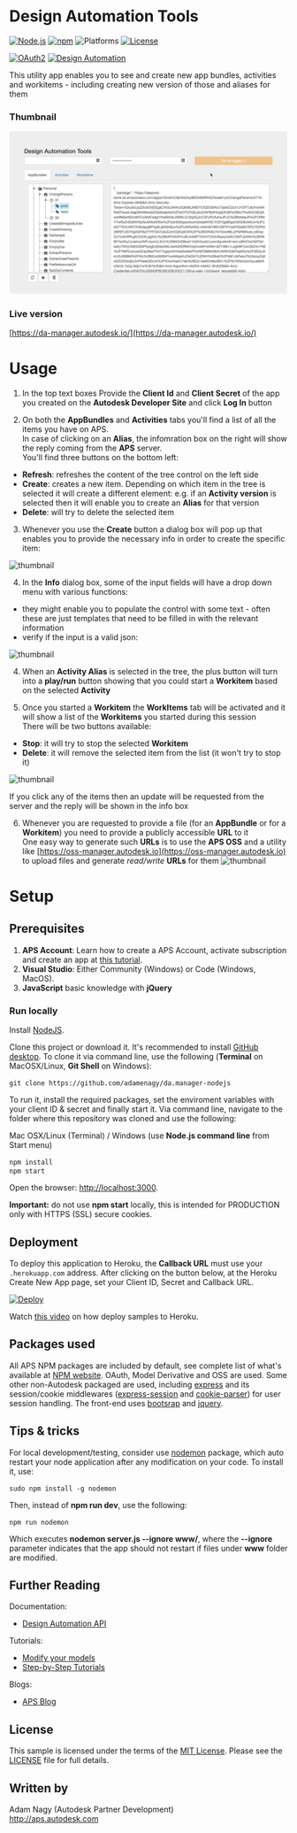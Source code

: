 # Design Automation Tools

[![Node.js](https://img.shields.io/badge/Node.js-10.16.2-blue.svg)](https://nodejs.org/)
[![npm](https://img.shields.io/badge/npm-6.9.0-blue.svg)](https://www.npmjs.com/)
![Platforms](https://img.shields.io/badge/platform-windows%20%7C%20osx%20%7C%20linux-lightgray.svg)
[![License](https://img.shields.io/:license-mit-blue.svg)](https://opensource.org/licenses/MIT)

[![OAuth2](https://img.shields.io/badge/OAuth2-v1-green.svg)](https://aps.autodesk.com/)
[![Design Automation](https://img.shields.io/badge/Design%20Automation-v3-green.svg)](https://aps.autodesk.com/)

This utility app enables you to see and create new app bundles, activities and workitems - including  creating new version of those and aliases for them

### Thumbnail

![thumbnail](/thumbnail.png)

### Live version

[https://da-manager.autodesk.io/](https://da-manager.autodesk.io/)

# Usage

1. In the top text boxes Provide the **Client Id** and **Client Secret** of the app you created on the **Autodesk Developer Site** and click **Log In** button

2. On both the **AppBundles** and **Activities** tabs you'll find a list of all the items you have on APS.  \
In case of clicking on an **Alias**, the infomration box on the right will show the reply coming from the **APS** server. \
You'll find three buttons on the bottom left:
- **Refresh**: refreshes the content of the tree control on the left side
- **Create**: creates a new item. Depending on which item in the tree is selected it will create a different element: e.g. if an **Activity version** is selected then it will enable you to create an **Alias** for that version
- **Delete**: will try to delete the selected item

3. Whenever you use the **Create** button a dialog box will pop up that enables you to provide the necessary info in order to create the specific item:

![thumbnail](/readme/CreateAppBundle.png)

4. In the **Info** dialog box, some of the input fields will have a drop down menu with various functions:
- they might enable you to populate the control with some text - often these are just templates that need to be filled in with the relevant information
- verify if the input is a valid json:

![thumbnail](/readme/VerifyJson.png)

4. When an **Activity Alias** is selected in the tree, the plus button will turn into a **play/run** button showing that you could start a **Workitem** based on the selected **Activity**

5. Once you started a **Workitem** the **WorkItems** tab will be activated and it will show a list of the **Workitems** you started during this session \
There will be two buttons available:
- **Stop**: it will try to stop the selected **Workitem**
- **Delete**: it will remove the selected item from the list (it won't try to stop it)

![thumbnail](/readme/Workitems.png)

If you click any of the items then an update will be requested from the server and the reply will be shown in the info box

6. Whenever you are requested to provide a file (for an **AppBundle** or for a **Workitem**) you need to provide a publicly accessible **URL** to it \
One easy way to generate such **URLs** is to use the **APS OSS** and a utility like [https://oss-manager.autodesk.io](https://oss-manager.autodesk.io) to upload files and generate *read/write* **URLs** for them
![thumbnail](/readme/OssManagerPresignedUrl.png)

# Setup

## Prerequisites

1. **APS Account**: Learn how to create a APS Account, activate subscription and create an app at [this tutorial](https://tutorials.autodesk.io/). 
2. **Visual Studio**: Either Community (Windows) or Code (Windows, MacOS).
3. **JavaScript** basic knowledge with **jQuery**

### Run locally

Install [NodeJS](https://nodejs.org).

Clone this project or download it. It's recommended to install [GitHub desktop](https://desktop.github.com/). To clone it via command line, use the following (**Terminal** on MacOSX/Linux, **Git Shell** on Windows):

    git clone https://github.com/adamenagy/da.manager-nodejs

To run it, install the required packages, set the enviroment variables with your client ID & secret and finally start it. Via command line, navigate to the folder where this repository was cloned and use the following:

Mac OSX/Linux (Terminal) / Windows (use <b>Node.js command line</b> from Start menu)

    npm install
    npm start

Open the browser: [http://localhost:3000](http://localhost:3000).

**Important:** do not use **npm start** locally, this is intended for PRODUCTION only with HTTPS (SSL) secure cookies.

## Deployment

To deploy this application to Heroku, the **Callback URL** must use your `.herokuapp.com` address. After clicking on the button below, at the Heroku Create New App page, set your Client ID, Secret and Callback URL.

[![Deploy](https://www.herokucdn.com/deploy/button.svg)](https://heroku.com/deploy?template=https://github.com/adamenagy/da.manager-nodejs)

Watch [this video](https://www.youtube.com/watch?v=Oqa9O20Gj0c) on how deploy samples to Heroku.


## Packages used

All APS NPM packages are included by default, see complete list of what's available at [NPM website](https://www.npmjs.com/browse/keyword/autodesk). OAuth, Model Derivative and OSS are used. Some other non-Autodesk packaged are used, including [express](https://www.npmjs.com/package/express) and its session/cookie middlewares ([express-session](https://www.npmjs.com/package/express-session) and [cookie-parser](https://www.npmjs.com/package/cookie-parser)) for user session handling. The front-end uses [bootsrap](https://www.npmjs.com/package/bootstrap) and [jquery](https://www.npmjs.com/package/jquery).

## Tips & tricks

For local development/testing, consider use [nodemon](https://www.npmjs.com/package/nodemon) package, which auto restart your node application after any modification on your code. To install it, use:

    sudo npm install -g nodemon

Then, instead of <b>npm run dev</b>, use the following:

    npm run nodemon

Which executes **nodemon server.js --ignore www/**, where the **--ignore** parameter indicates that the app should not restart if files under **www** folder are modified.

## Further Reading

Documentation:

- [Design Automation API](https://aps.autodesk.com/en/docs/design-automation/v3/developers_guide/overview/)

Tutorials:

- [Modify your models](https://learnforge.autodesk.io/#/tutorials/modifymodels)
- [Step-by-Step Tutorials](https://aps.autodesk.com/en/docs/design-automation/v3/tutorials/)

Blogs:

- [APS Blog](https://aps.autodesk.com/blog)

## License

This sample is licensed under the terms of the [MIT License](http://opensource.org/licenses/MIT).
Please see the [LICENSE](LICENSE) file for full details.

## Written by

Adam Nagy (Autodesk Partner Development)<br />
http://aps.autodesk.com<br />
